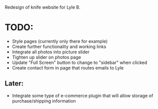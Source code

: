 Redesign of knife website for Lyle B.

# TODO:

* Style pages (currently only there for example)
* Create further functionality and working links
* Integrate all photos into picture slider
* Tighten up slider on photos page
* Update "Full Screen" button to change to "sidebar" when clicked
* Create contact form in page that routes emails to Lyle

## Later:

* Integrate some type of e-commerce plugin that will allow storage of purchase/shipping information
